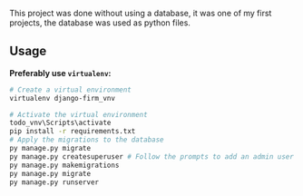 This project was done without using a database, it was one of my first projects, the database was used as python files.


## Usage

**Preferably use `virtualenv`:**

```bash
# Create a virtual environment
virtualenv django-firm_vnv

# Activate the virtual environment
todo_vnv\Scripts\activate
pip install -r requirements.txt
# Apply the migrations to the database 
py manage.py migrate 
py manage.py createsuperuser # Follow the prompts to add an admin user
py manage.py makemigrations
py manage.py migrate
py manage.py runserver   		
```
